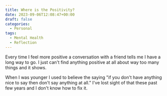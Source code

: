 ```yaml
---
title: Where is the Positivity?
date: 2023-09-06T12:08:47+00:00
draft: false
categories:
  - Personal
tags:
  - Mental Health
  - Reflection
---
```


Every time I feel more positive a conversation with a friend tells me I have a long way to go. I just can't find anything positive at all about way too many things and it shows.

When I was younger I used to believe the saying "if you don't have anything nice to say then don't say anything at all." I've lost sight of that these past few years and I don't know how to fix it.
